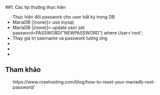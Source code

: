 ﻿##1. Các tip thường thực hiện
<ul> Thực hiện đổi passwork cho user bất kỳ trong DB
	<li>MariaDB [(none)]> use mysql;</li>
	<li>MariaDB [(none)]> update user set password=PASSWORD("NEWPASSWORD") where User='root';</li>
	<li>Thay giá trị username và passwork tương ứng</li>
	<li></li>
	<li></li>
	<li></li>
</ul>



## Tham khảo
<ul>https://www.rosehosting.com/blog/how-to-reset-your-mariadb-root-password/</ul>
<ul></ul>
<ul></ul>
<ul></ul>